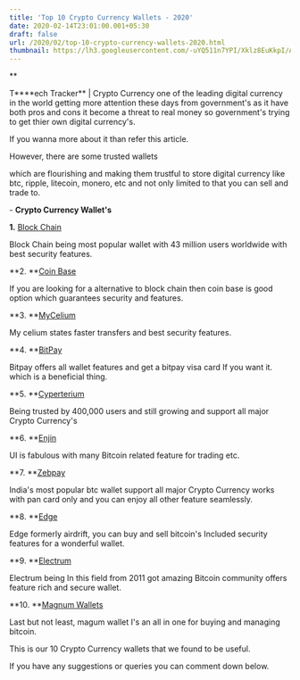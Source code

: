 ```yaml
---
title: 'Top 10 Crypto Currency Wallets - 2020'
date: 2020-02-14T23:01:00.001+05:30
draft: false
url: /2020/02/top-10-crypto-currency-wallets-2020.html
thumbnail: https://lh3.googleusercontent.com/-uYQ511n7YPI/Xklz8EuKkpI/AAAAAAAABHk/Hr_gqHCPkPse8IYpnZhcBw9HF5NfWxglQCLcBGAsYHQ/s1600/IMG_20200216_221912_755.jpg
---
```


**

T****ech Tracker** | Crypto Currency one of the leading digital currency in the world getting more attention these days from government's as it have both pros and cons it become a threat to real money so government's trying to get thier own digital currency's.

  

If you wanna more about it than refer this article.

  

However, there are some trusted wallets

which are flourishing and making them trustful to store digital currency like btc, ripple, litecoin, monero, etc and not only limited to that you can sell and trade to.

  

\- **Crypto Currency Wallet's**

**1.** [Block Chain](https://play.google.com/store/apps/details?id=piuk.blockchain.android)

  

Block Chain being most popular wallet with 43 million users worldwide with best security features.

  

**2. **[Coin Base](https://play.google.com/store/apps/details?id=com.coinbase.android)

  

If you are looking for a alternative to block chain then coin base is good option which guarantees security and features.

  

**3. **[MyCelium](https://play.google.com/store/apps/details?id=com.mycelium.wallet)

  

My celium states faster transfers and best security features.

  

**4. **[BitPay](https://play.google.com/store/apps/details?id=com.bitpay.wallet)

  

Bitpay offers all wallet features and get a bitpay visa card If you want it. which is a beneficial thing.

**5. **[Cyperterium](https://play.google.com/store/apps/details?id=com.crypterium)

  

Being trusted by 400,000 users and still growing and support all major Crypto Currency's

  

**6. **[Enjin](https://play.google.com/store/apps/details?id=com.enjin.mobile.wallet)

  

UI is fabulous with many Bitcoin related feature for trading etc.

  

**7. **[Zebpay](https://play.google.com/store/apps/details?id=zebpay.Application)

  

India's most popular btc wallet support all major Crypto Currency works with pan card only and you can enjoy all other feature seamlessly.

  

**8. **[Edge](https://play.google.com/store/apps/details?id=co.edgesecure.app)

  

Edge formerly airdrift, you can buy and sell bitcoin's Included security features for a wonderful wallet.

  

**9. **[Electrum](https://play.google.com/store/apps/details?id=org.electrum.electrum)

  

Electrum being In this field from 2011 got amazing Bitcoin community offers feature rich and secure wallet.

**10. **[Magnum Wallets](https://play.google.com/store/apps/details?id=com.magnum.wallet)

  

Last but not least, magum wallet I's an all in one for buying and managing bitcoin.

  

This is our 10 Crypto Currency wallets that we found to be useful.

  

If you have any suggestions or queries you can comment down below.